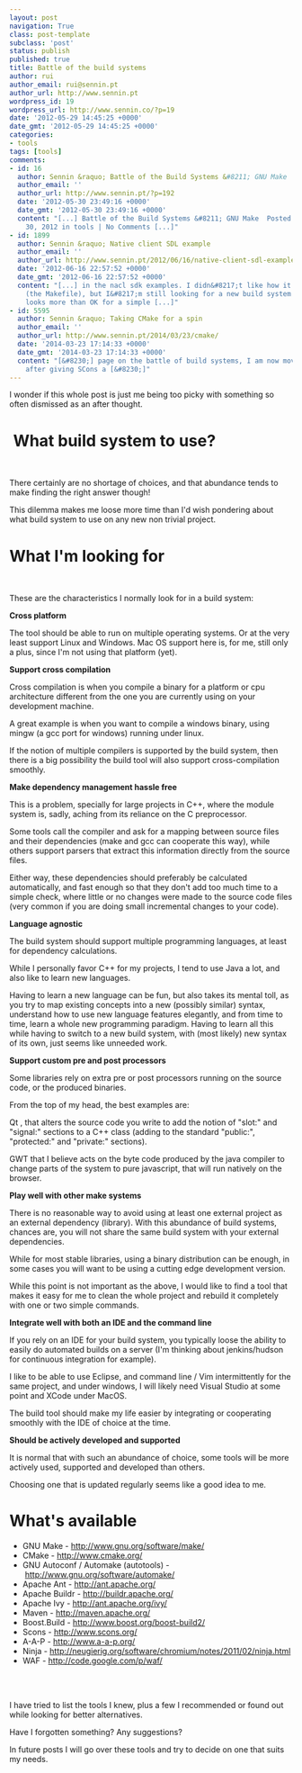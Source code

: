 ```yaml
---
layout: post
navigation: True
class: post-template
subclass: 'post'
status: publish
published: true
title: Battle of the build systems
author: rui
author_email: rui@sennin.pt
author_url: http://www.sennin.pt
wordpress_id: 19
wordpress_url: http://www.sennin.co/?p=19
date: '2012-05-29 14:45:25 +0000'
date_gmt: '2012-05-29 14:45:25 +0000'
categories:
- tools
tags: [tools]
comments:
- id: 16
  author: Sennin &raquo; Battle of the Build Systems &#8211; GNU Make
  author_email: ''
  author_url: http://www.sennin.pt/?p=192
  date: '2012-05-30 23:49:16 +0000'
  date_gmt: '2012-05-30 23:49:16 +0000'
  content: "[...] Battle of the Build Systems &#8211; GNU Make  Posted by rui on May
    30, 2012 in tools | No Comments [...]"
- id: 1899
  author: Sennin &raquo; Native client SDL example
  author_email: ''
  author_url: http://www.sennin.pt/2012/06/16/native-client-sdl-example/
  date: '2012-06-16 22:57:52 +0000'
  date_gmt: '2012-06-16 22:57:52 +0000'
  content: "[...] in the nacl sdk examples. I didn&#8217;t like how it turned out
    (the Makefile), but I&#8217;m still looking for a new build system to adopt. Make
    looks more than OK for a simple [...]"
- id: 5595
  author: Sennin &raquo; Taking CMake for a spin
  author_email: ''
  author_url: http://www.sennin.pt/2014/03/23/cmake/
  date: '2014-03-23 17:14:33 +0000'
  date_gmt: '2014-03-23 17:14:33 +0000'
  content: "[&#8230;] page on the battle of build systems, I am now moving on to CMake,
    after giving SCons a [&#8230;]"
---
```

<p>I wonder if this whole post is just me being too picky with something so often dismissed as an after thought.</p>
<h1>&nbsp;What build system to use?</h1><br />
<p>There certainly are no shortage of choices, and that abundance tends to make finding the right answer though!</p>
<p>This&nbsp;dilemma&nbsp;makes me loose more time than I'd wish pondering about what build system to use on any new non trivial project.</p>
<h1>What I'm looking for</h1><br />
<p>These are the characteristics I normally look for in a build system:</p>
<p><strong>Cross platform</strong></p>
<p>The tool should be able to run on multiple operating systems. Or at the very least support Linux and Windows. Mac OS support here is, for me, still only a plus, since I'm not using that platform (yet).</p>
<p><strong>Support cross compilation</strong></p>
<p>Cross compilation is when you compile a binary for a platform or cpu architecture different from the one you are currently using on your development machine.</p>
<p>A great example is when you want to compile a windows binary, using mingw (a gcc port for windows) running under linux.</p>
<p>If the notion of multiple compilers is supported by the build system, then there is a big possibility the build tool will also support cross-compilation smoothly.</p>
<p><strong>Make dependency management hassle free</strong></p>
<p>This is a problem, specially for large projects in C++, where the module system is, sadly, aching from its reliance on the C preprocessor.</p>
<p>Some tools call the compiler and ask for a mapping between source files and their dependencies (make and gcc can cooperate this way), while others support parsers that extract this information directly from the source files.</p>
<p>Either way, these dependencies should&nbsp;preferably&nbsp;be calculated automatically, and fast enough so that they don't add too much time to a simple check, where little or no changes were made to the source code files (very common if you are doing small incremental changes to your code).</p>
<p><strong>Language agnostic</strong></p>
<p>The build system should support multiple programming languages, at least for dependency calculations.</p>
<p>While I personally favor C++ for my projects, I tend to use Java a lot, and also like to learn new languages.</p>
<p>Having to learn a new language can be fun, but also takes its mental toll, as you try to map existing concepts into a new (possibly similar) syntax, understand how to use new language features elegantly, and from time to time, learn a whole new programming paradigm. Having to learn all this while having to switch to a new build system, with (most likely) new syntax of its own, just seems like unneeded work.</p>
<p><strong>Support custom pre and post processors</strong></p>
<p>Some libraries rely on extra pre or post processors running on the source code, or the produced binaries.</p>
<p>From the top of my head, the best examples are:</p>
<p>Qt , that alters the source code you write to add the notion of "slot:" and "signal:" sections to a C++ class (adding to the standard "public:", "protected:" and "private:" sections).</p>
<p>GWT that I believe acts on the byte code produced by the java compiler to change parts of the system to pure javascript, that will run natively on the browser.</p>
<p><strong>Play well with other make systems</strong></p>
<p>There is no reasonable way to avoid using at least one external project as an external dependency (library). With this abundance of build systems, chances are, you will not share the same build system with your external dependencies.</p>
<p>While for most stable libraries, using a binary distribution can be enough, in some cases you will want to be using a cutting edge development version.</p>
<p>While this point is not important as the above, I would like to find a tool that makes it easy for me to clean the whole project and rebuild it completely with one or two simple commands.</p>
<p><strong>Integrate well with both an IDE and the command line</strong></p>
<p>If you rely on an IDE for your build system, you typically loose the ability to easily do automated builds on a server (I'm thinking about jenkins/hudson for continuous integration for example).</p>
<p>I like to be able to use Eclipse, and command line / Vim&nbsp;intermittently&nbsp;for the same project, and under windows, I will likely need Visual Studio at some point and XCode under MacOS.</p>
<p>The build tool should make my life easier by integrating or cooperating smoothly with the IDE of choice at the time.</p>
<p><strong>Should be actively developed and supported</strong></p>
<p>It is normal that with such an abundance of choice, some tools will be more actively used, supported and developed than others.</p>
<p>Choosing one that is updated regularly seems like a good idea to me.</p>
<h1>What's available</h1>
<ul>
<li>GNU Make -&nbsp;<a href="http://www.gnu.org/software/make/">http://www.gnu.org/software/make/</a></li>
<li>CMake -&nbsp;<a href="http://www.cmake.org/">http://www.cmake.org/</a></li>
<li>GNU Autoconf / Automake (autotools) -&nbsp;<a href="http://www.gnu.org/software/automake/">http://www.gnu.org/software/automake/</a></li>
<li>Apache Ant -&nbsp;<a href="http://ant.apache.org/">http://ant.apache.org/</a></li>
<li>Apache Buildr -&nbsp;<a href="http://buildr.apache.org/">http://buildr.apache.org/</a></li>
<li>Apache Ivy -&nbsp;<a href="http://ant.apache.org/ivy/">http://ant.apache.org/ivy/</a></li>
<li>Maven -&nbsp;<a href="http://maven.apache.org/">http://maven.apache.org/</a></li>
<li>Boost.Build -&nbsp;<a href="http://www.boost.org/boost-build2/">http://www.boost.org/boost-build2/</a></li>
<li>Scons -&nbsp;<a href="http://www.scons.org/">http://www.scons.org/</a></li>
<li>A-A-P -&nbsp;<a href="http://www.a-a-p.org/">http://www.a-a-p.org/</a></li>
<li>Ninja -&nbsp;<a href="http://neugierig.org/software/chromium/notes/2011/02/ninja.html">http://neugierig.org/software/chromium/notes/2011/02/ninja.html</a></li>
<li>WAF -&nbsp;<a href="http://code.google.com/p/waf/">http://code.google.com/p/waf/</a></li><br />
</ul><br />
<p>I have tried to list the tools I knew, plus a few I recommended or found out while looking for better alternatives.</p>
<p>Have I forgotten something? Any suggestions?</p>
<p>In future posts I will go over these tools and try to decide on one that suits my needs.</p>
